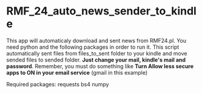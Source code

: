 # RMF_24_auto_news_sender_to_kindle
This app will automaticaly download and sent news from RMF24.pl. You need python and the following packages in order to run it. 
This script automatically sent files from files_to_sent folder to your kindle and move sended files to sended folder.
**Just change your mail, kindle's mail and password**.
Remember, you must do something like **Turn Allow less secure apps to ON in your email service** (gmail in this example)

Required packages:
requests
bs4 
numpy


